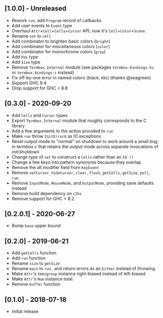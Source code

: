 ## [1.0.0] - Unreleased
- Rework `run`; add `Program` record of callbacks
- Add user events to `Event` type
- Overhaul `Attr`+`Cell`+`Cells`+`Cursor` API; now it's `Cell`+`Color`+`Scene`
- Rename `set` to `cell`
- Add combinator to brighten basic colors (`bright`)
- Add combinator for miscellaneous colors (`color`)
- Add combinator for monochrome colors (`gray`)
- Add `Pos` type
- Add `Size` type
- Remove `Termbox.Internal` module (see packages `termbox-bindings-hs` or `termbox-bindings-c` instead)
- Fix off-by-one error in named colors (black, etc) (thanks @seagreen)
- Support GHC 9.4
- Drop support for GHC < 8.8

## [0.3.0] - 2020-09-20
- Add `Cells` and `Cursor` types
- Export `Termbox.Internal` module that roughly corresponds to the C library
- Add a few arguments to the action provided to `run`
- Make `run` throw `InitError`s as IO exceptions
- Reset output mode to "normal" on shutdown to work around a small bug in termbox.c that retains the output mode across
  separate invocations of init/shutdown
- Change type of `set` to construct a `Cells` rather than an `IO ()`
- Change a few keys into pattern synonyms because they overlap
- Remove the alt modifier field from `KeyEvent`
- Remove `setCursor`, `hideCursor`, `clear`, `flush`, `getCells`, `getSize`, `poll`, `run_`
- Remove `InputMode`, `MouseMode`, and `OutputMode`, providing sane defaults instead
- Remove build dependency on `c2hs`
- Remove support for GHC < 8.2

## [0.2.0.1] - 2020-06-27
- Bump `base` upper bound

## [0.2.0] - 2019-06-21
- Add `getCells` function
- Add `run` function
- Rename `size` to `getSize`
- Rename `main` to `run_` and return errors as an `Either` instead of throwing.
- Make `Attr`'s `Semigroup` instance right-biased instead of left-biased.
- Make `Attr`'s `Num` instance total.
- Remove `buffer` function

## [0.1.0] - 2018-07-18
- Initial release

